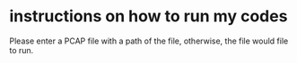 # instructions on how to run my codes
Please enter a PCAP file with a path of the file, otherwise, the file would file to run.

